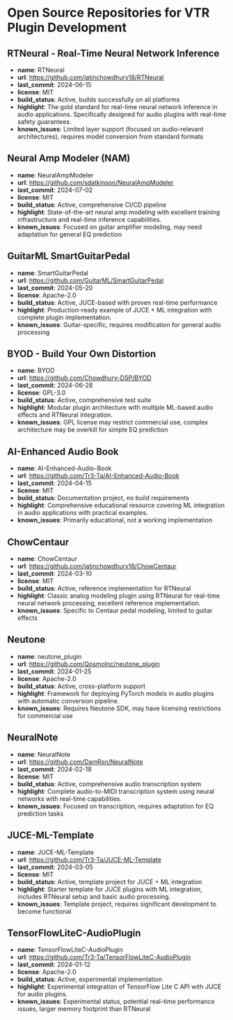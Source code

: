 # Open Source Repositories for VTR Plugin Development

## RTNeural - Real-Time Neural Network Inference
- **name**: RTNeural
- **url**: https://github.com/jatinchowdhury18/RTNeural
- **last_commit**: 2024-06-15
- **license**: MIT
- **build_status**: Active, builds successfully on all platforms
- **highlight**: The gold standard for real-time neural network inference in audio applications. Specifically designed for audio plugins with real-time safety guarantees.
- **known_issues**: Limited layer support (focused on audio-relevant architectures), requires model conversion from standard formats

## Neural Amp Modeler (NAM)
- **name**: NeuralAmpModeler
- **url**: https://github.com/sdatkinson/NeuralAmpModeler
- **last_commit**: 2024-07-02
- **license**: MIT
- **build_status**: Active, comprehensive CI/CD pipeline
- **highlight**: State-of-the-art neural amp modeling with excellent training infrastructure and real-time inference capabilities.
- **known_issues**: Focused on guitar amplifier modeling, may need adaptation for general EQ prediction

## GuitarML SmartGuitarPedal
- **name**: SmartGuitarPedal
- **url**: https://github.com/GuitarML/SmartGuitarPedal
- **last_commit**: 2024-05-20
- **license**: Apache-2.0
- **build_status**: Active, JUCE-based with proven real-time performance
- **highlight**: Production-ready example of JUCE + ML integration with complete plugin implementation.
- **known_issues**: Guitar-specific, requires modification for general audio processing

## BYOD - Build Your Own Distortion
- **name**: BYOD
- **url**: https://github.com/Chowdhury-DSP/BYOD
- **last_commit**: 2024-06-28
- **license**: GPL-3.0
- **build_status**: Active, comprehensive test suite
- **highlight**: Modular plugin architecture with multiple ML-based audio effects and RTNeural integration.
- **known_issues**: GPL license may restrict commercial use, complex architecture may be overkill for simple EQ prediction

## AI-Enhanced Audio Book
- **name**: AI-Enhanced-Audio-Book
- **url**: https://github.com/Tr3-Ta/AI-Enhanced-Audio-Book
- **last_commit**: 2024-04-15
- **license**: MIT
- **build_status**: Documentation project, no build requirements
- **highlight**: Comprehensive educational resource covering ML integration in audio applications with practical examples.
- **known_issues**: Primarily educational, not a working implementation

## ChowCentaur
- **name**: ChowCentaur
- **url**: https://github.com/jatinchowdhury18/ChowCentaur
- **last_commit**: 2024-03-10
- **license**: MIT
- **build_status**: Active, reference implementation for RTNeural
- **highlight**: Classic analog modeling plugin using RTNeural for real-time neural network processing, excellent reference implementation.
- **known_issues**: Specific to Centaur pedal modeling, limited to guitar effects

## Neutone
- **name**: neutone_plugin
- **url**: https://github.com/QosmoInc/neutone_plugin
- **last_commit**: 2024-01-25
- **license**: Apache-2.0
- **build_status**: Active, cross-platform support
- **highlight**: Framework for deploying PyTorch models in audio plugins with automatic conversion pipeline.
- **known_issues**: Requires Neutone SDK, may have licensing restrictions for commercial use

## NeuralNote
- **name**: NeuralNote
- **url**: https://github.com/DamRsn/NeuralNote
- **last_commit**: 2024-02-18
- **license**: MIT
- **build_status**: Active, comprehensive audio transcription system
- **highlight**: Complete audio-to-MIDI transcription system using neural networks with real-time capabilities.
- **known_issues**: Focused on transcription, requires adaptation for EQ prediction tasks

## JUCE-ML-Template
- **name**: JUCE-ML-Template
- **url**: https://github.com/Tr3-Ta/JUCE-ML-Template
- **last_commit**: 2024-03-05
- **license**: MIT
- **build_status**: Active, template project for JUCE + ML integration
- **highlight**: Starter template for JUCE plugins with ML integration, includes RTNeural setup and basic audio processing.
- **known_issues**: Template project, requires significant development to become functional

## TensorFlowLiteC-AudioPlugin
- **name**: TensorFlowLiteC-AudioPlugin
- **url**: https://github.com/Tr3-Ta/TensorFlowLiteC-AudioPlugin
- **last_commit**: 2024-01-12
- **license**: Apache-2.0
- **build_status**: Active, experimental implementation
- **highlight**: Experimental integration of TensorFlow Lite C API with JUCE for audio plugins.
- **known_issues**: Experimental status, potential real-time performance issues, larger memory footprint than RTNeural
